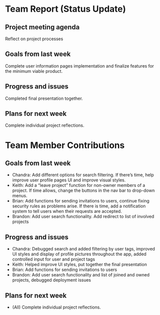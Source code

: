 # Team Report (Status Update)
## Project meeting agenda
Reflect on project processes

## Goals from last week
Complete user information pages implementation and finalize features for the minimum viable product.

## Progress and issues
Completed final presentation together.

## Plans for next week
Complete individual project reflections.

# Team Member Contributions
## Goals from last week
* Chandra: Add different options for search filtering. If there’s time, help improve user profile pages UI and improve visual styles.
* Keith: Add a “leave project” function for non-owner members of a project. If time allows, change the buttons in the nav bar to drop-down menus.
* Brian: Add functions for sending invitations to users, continue fixing security rules as problems arise. If there is time, add a notification system to tell users when their requests are accepted.
* Brandon: Add user search functionality. Add redirect to list of involved projects

## Progress and issues
* Chandra: Debugged search and added filtering by user tags, improved UI styles and display of profile pictures throughout the app, added controlled input for user and project tags
* Keith: Helped improve UI styles, put together the final presentation
* Brian: Add functions for sending invitations to users
* Brandon: Add user search functionality and list of joined and owned projects, debugged deployment issues

## Plans for next week
* (All) Complete individual project reflections.
